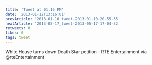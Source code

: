 ```yaml
---
title: 'Tweet at 01:16 PM'
date: '2013-01-12T13:16:01'
prevArticle: '2013-01-10_tweet-2013-01-10-20-55-35'
nextArticle: '2013-05-17_tweet-2013-05-17-17-04-52'
retweets: 0
likes: 0
tags: tweet
---
```

White House turns down Death Star petition  - RTE Entertainment via @rteEntertainment